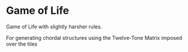 # Game of Life

Game of Life with slightly harsher rules.

For generating chordal structures using the Twelve-Tone Matrix imposed over the tiles
